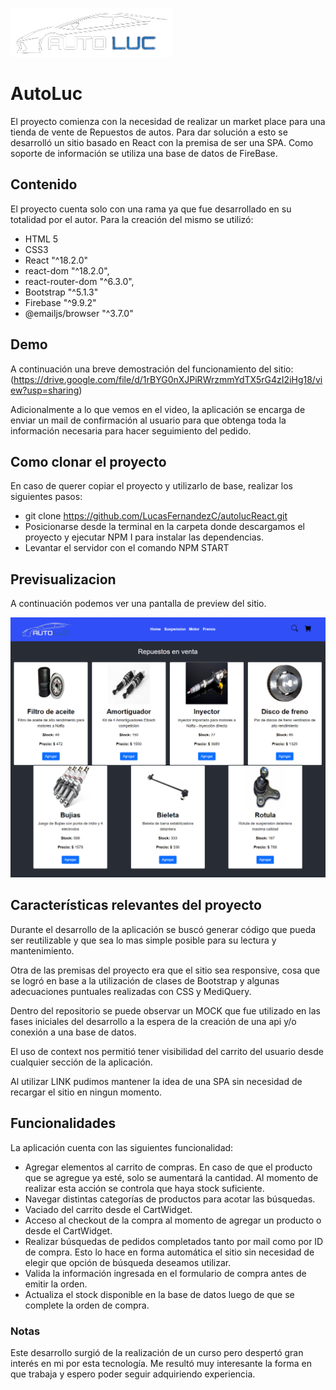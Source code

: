![](/public/assets/images/logo.png)
# AutoLuc 

El proyecto comienza con la necesidad de realizar un market place para una tienda de vente de Repuestos de autos.
Para dar solución a esto se desarrolló un sitio basado en React con la premisa de ser una SPA. 
Como soporte de información se utiliza una base de datos de FireBase.

## Contenido

El proyecto cuenta solo con una rama ya que fue desarrollado en su totalidad por el autor.
Para la creación del mismo se utilizó:
* HTML 5
* CSS3
* React "^18.2.0"
* react-dom "^18.2.0",
* react-router-dom "^6.3.0",
* Bootstrap "^5.1.3"
* Firebase "^9.9.2"
* @emailjs/browser "^3.7.0"

## Demo

A continuación una breve demostración del funcionamiento del sitio: (https://drive.google.com/file/d/1rBYG0nXJPiRWrzmmYdTX5rG4zI2iHg18/view?usp=sharing)

Adicionalmente a lo que vemos en el video, la aplicación se encarga de enviar un mail de confirmación al usuario para que obtenga toda la información necesaria para hacer seguimiento del pedido.

## Como clonar el proyecto 

En caso de querer copiar el proyecto y utilizarlo de base, realizar los siguientes pasos:
* git clone https://github.com/LucasFernandezC/autolucReact.git 
* Posicionarse desde la terminal en la carpeta donde descargamos el proyecto y ejecutar NPM I para instalar las dependencias.
* Levantar el servidor con el comando NPM START


## Previsualizacion

A continuación podemos ver una pantalla de preview del sitio.

![](/public/assets/images/sitio.png)

## Características relevantes del proyecto

Durante el desarrollo de la aplicación se buscó generar código que pueda ser reutilizable y que sea lo mas simple posible para su lectura y mantenimiento.

Otra de las premisas del proyecto era que el sitio sea responsive, cosa que se logró en base a la utilización de clases de Bootstrap y algunas adecuaciones puntuales realizadas con CSS y MediQuery.

Dentro del repositorio se puede observar un MOCK que fue utilizado en las fases iniciales del desarrollo a la espera de la creación de una api y/o conexión a una base de datos.

El uso de context nos permitió tener visibilidad del carrito del usuario desde cualquier sección de la aplicación. 

Al utilizar LINK pudimos mantener la idea de una SPA sin necesidad de recargar el sitio en ningun momento.

## Funcionalidades

La aplicación cuenta con las siguientes funcionalidad:

* Agregar elementos al carrito de compras. En caso de que el producto que se agregue ya esté, solo se aumentará la cantidad. Al momento de realizar esta acción se controla que haya stock suficiente.
* Navegar distintas categorías de productos para acotar las búsquedas.
* Vaciado del carrito desde el CartWidget.
* Acceso al checkout de la compra al momento de agregar un producto o desde el CartWidget.
* Realizar búsquedas de pedidos completados tanto por mail como por ID de compra. Esto lo hace en forma automática el sitio sin necesidad de elegir que opción de búsqueda deseamos utilizar.
* Valida la información ingresada en el formulario de compra antes de emitir la orden.
* Actualiza el stock disponible en la base de datos luego de que se complete la orden de compra.

### Notas

Este desarrollo surgió de la realización de un curso pero despertó gran interés en mi por esta tecnología. Me resultó muy interesante la forma en que trabaja y espero poder seguir adquiriendo experiencia.
